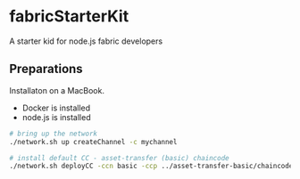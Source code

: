# fabricStarterKit
A starter kid for node.js fabric developers

## Preparations

Installaton on a MacBook.

- Docker is installed
- node.js is installed



```bash
# bring up the network
./network.sh up createChannel -c mychannel

# install default CC - asset-transfer (basic) chaincode
./network.sh deployCC -ccn basic -ccp ../asset-transfer-basic/chaincode-javascript/ -ccv 1 -ccl javascript
```
